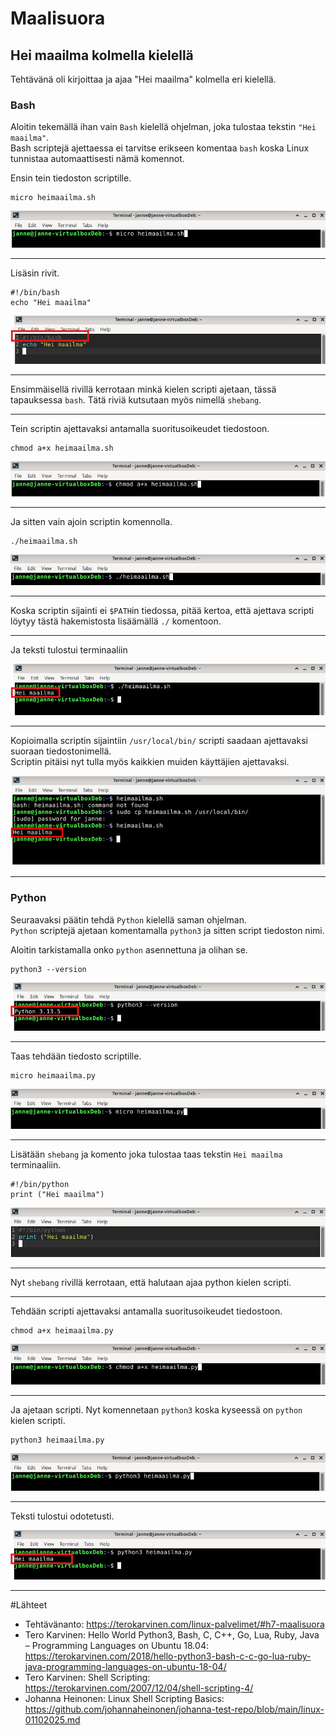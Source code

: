 # Maalisuora

## Hei maailma kolmella kielellä

Tehtävänä oli kirjoittaa ja ajaa "Hei maailma" kolmella eri kielellä.

### Bash

Aloitin tekemällä ihan vain `Bash` kielellä ohjelman, joka tulostaa tekstin `"Hei maailma"`.  
Bash scriptejä ajettaessa ei tarvitse erikseen komentaa `bash` koska Linux tunnistaa automaattisesti nämä komennot.

Ensin tein tiedoston scriptille.

```
micro heimaailma.sh
```

![kuva1](/pictures/h7/bash1.png)

---

Lisäsin rivit.

```
#!/bin/bash
echo "Hei maailma"
```

![kuva2](/pictures/h7/bash2.png)

---

Ensimmäisellä rivillä kerrotaan minkä kielen scripti ajetaan, tässä tapauksessa `bash`. Tätä riviä kutsutaan myös nimellä `shebang`.

---

Tein scriptin ajettavaksi antamalla suoritusoikeudet tiedostoon.

```
chmod a+x heimaailma.sh
```

![kuva3](/pictures/h7/bash3.png)

---

Ja sitten vain ajoin scriptin komennolla.

```
./heimaailma.sh
```

![kuva4](/pictures/h7/bash4.png)

---

Koska scriptin sijainti ei `$PATH`in tiedossa, pitää kertoa, että ajettava scripti löytyy tästä hakemistosta lisäämällä `./` komentoon.

---

Ja teksti tulostui terminaaliin

![kuva5](/pictures/h7/bash5.png)

---

Kopioimalla scriptin sijaintiin `/usr/local/bin/` scripti saadaan ajettavaksi suoraan tiedostonimellä.  
Scriptin pitäisi nyt tulla myös kaikkien muiden käyttäjien ajettavaksi.

![kuva6](/pictures/h7/bash6x.png)

---

### Python

Seuraavaksi päätin tehdä `Python` kielellä saman ohjelman.  
`Python` scriptejä ajetaan komentamalla `python3` ja sitten script tiedoston nimi.

Aloitin tarkistamalla onko `python` asennettuna ja olihan se.

```
python3 --version
```

![kuva7](/pictures/h7/python1.png)

---

Taas tehdään tiedosto scriptille.

```
micro heimaailma.py
```

![kuva8](/pictures/h7/python2.png)

---

Lisätään `shebang` ja komento joka tulostaa taas tekstin `Hei maailma` terminaaliin.

```
#!/bin/python
print ("Hei maailma")
```

![kuva9](/pictures/h7/python3.png)

---

Nyt `shebang` rivillä kerrotaan, että halutaan ajaa python kielen scripti.

---

Tehdään scripti ajettavaksi antamalla suoritusoikeudet tiedostoon.

```
chmod a+x heimaailma.py
```

![kuva10](/pictures/h7/python4.png)

---

Ja ajetaan scripti. Nyt komennetaan `python3` koska kyseessä on `python` kielen scripti.

```
python3 heimaailma.py
```

![kuva11](/pictures/h7/python5.png)

---

Teksti tulostui odotetusti.

![kuva12](/pictures/h7/python6.png)

---

#Lähteet

- Tehtävänanto: https://terokarvinen.com/linux-palvelimet/#h7-maalisuora
- Tero Karvinen: Hello World Python3, Bash, C, C++, Go, Lua, Ruby, Java – Programming Languages on Ubuntu 18.04: https://terokarvinen.com/2018/hello-python3-bash-c-c-go-lua-ruby-java-programming-languages-on-ubuntu-18-04/
- Tero Karvinen: Shell Scripting: https://terokarvinen.com/2007/12/04/shell-scripting-4/
- Johanna Heinonen: Linux Shell Scripting Basics: https://github.com/johannaheinonen/johanna-test-repo/blob/main/linux-01102025.md
